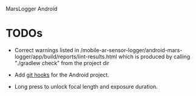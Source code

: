 MarsLogger Android

# TODOs

* Correct warnings listed in /mobile-ar-sensor-logger/android-mars-logger/app/build/reports/lint-results.html which is produced by 
calling "./gradlew check" from the project dir

* Add [git hooks](https://github.com/harliedharma/android-git-hooks) for the Android project. 

* Long press to unlock focal length and exposure duration.
